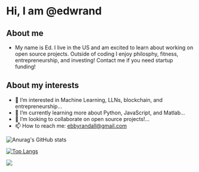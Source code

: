 # Hi, I am @edwrand

## About me
- My name is Ed. I live in the US and am excited to learn about working on open source projects. Outside of coding I enjoy philosphy, fitness, entrepreneurship, and investing! Contact me if you need startup funding!

## About my interests
- 👀 I’m interested in Machine Learning, LLNs, blockchain, and entrepreneurship...
- 🌱 I’m currently learning more about Python, JavaScript, and Matlab...
- 💞️ I’m looking to collaborate on open source projects!...
- 📫 How to reach me: ebbyrandall@gmail.com

![Anurag's GitHub stats](https://github-readme-stats.vercel.app/api?username=edwrand&show_icons=true&theme=radical)

[![Top Langs](https://github-readme-stats.vercel.app/api/top-langs/?username=edwrand&theme=radical)](https://github.com/anuraghazra/github-readme-stats)


<!---
edwrand/edwrand is a ✨ special ✨ repository because its `README.md` (this file) appears on your GitHub profile.
You can click the Preview link to take a look at your changes.
--->
![](https://komarev.com/ghpvc/?username=edwrand)
